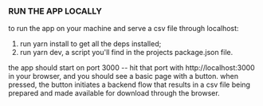 ### RUN THE APP LOCALLY 
to run the app on your machine and serve a csv file through localhost: 
1) run yarn install to get all the deps installed;
2) run yarn dev, a script you'll find in the projects package.json file.

the app should start on port 3000 -- hit that port with http://localhost:3000
in your browser, and you should see a basic page with a button. when pressed, 
the button initiates a backend flow that results in a csv file being prepared
and made available for download through the browser.
